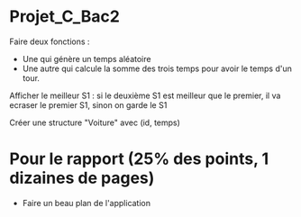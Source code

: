# Projet_C_Bac2

Faire deux fonctions : 
  - Une qui génère un temps aléatoire
  - Une autre qui calcule la somme des trois temps pour avoir le temps d'un tour.

Afficher le meilleur S1 :
si le deuxième S1 est meilleur que le premier, il va ecraser le premier S1, sinon on garde le S1


Créer une structure "Voiture" avec (id, temps)


# Pour le rapport (25% des points, 1 dizaines de pages)

  - Faire un beau plan de l'application
